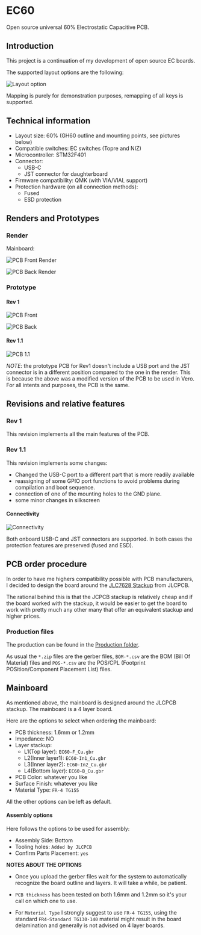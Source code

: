 # EC60

Open source universal 60% Electrostatic Capacitive PCB.

## Introduction

This project is a continuation of my development of open source EC boards.

The supported layout options are the following:

![Layout option](/Assets/Layout_option.png)

Mapping is purely for demonstration purposes, remapping of all keys is supported.
## Technical information

- Layout size: 60% (GH60 outline and mounting points, see pictures below)
- Compatible switches: EC switches (Topre and NIZ)
- Microcontroller: STM32F401
- Connector:
    * USB-C
    * JST connector for daughterboard
- Firmware compatibility: QMK (with VIA/VIAL support)
- Protection hardware (on all connection methods):
  * Fused
  * ESD protection

## Renders and Prototypes

### Render

Mainboard:

![PCB Front Render](/Assets/PCB_render_front.png)

![PCB Back Render](/Assets/PCB_render_back.png)

### Prototype

#### Rev 1
![PCB Front](/Assets/PCB_front.png)

![PCB Back](/Assets/PCB_back.png)

#### Rev 1.1
![PCB 1.1](/Assets/PCB_1_1.png)

*NOTE*: the prototype PCB for Rev1 doesn't include a USB port and the JST connector is in a different position compared to the one in the render. This is because the above was a modified version of the PCB to be used in Vero. For all intents and purposes, the PCB is the same.

## Revisions and relative features

### Rev 1

This revision implements all the main features of the PCB.

### Rev 1.1

This revision implements some changes:

- Changed the USB-C port to a different part that is more readily available
- reassigning of some GPIO port functions to avoid problems during compilation and boot sequence.
- connection of one of the mounting holes to the GND plane.
- some minor changes in silkscreen

#### Connectivity

![Connectivity](/Assets/Connectivity.png)

Both onboard USB-C and JST connectors are supported. In both cases the protection features are preserved (fused and ESD).

## PCB order procedure

In order to have me highers compatibility possible with PCB manufacturers, I decided to design the board around the [JLC7628 Stackup](https://cart.jlcpcb.com/impedance#:~:text=4%2DLayer%20Impedance%20Control%20Stackup) from JLCPCB.

The rational behind this is that the JCPCB stackup is relatively cheap and if the board worked with the stackup, it would be easier to get the board to work with pretty much any other many that offer an equivalent stackup and higher prices.

### Production files

The production can be found in the [Production folder](/Production).

As usual the `*.zip` files are the gerber files, `BOM-*.csv` are the BOM (Bill Of Material) files and `POS-*.csv` are the POS/CPL (Footprint POSition/Component Placement List) files.

## Mainboard

As mentioned above, the mainboard is designed around the JLCPCB stackup. The mainboard is a 4 layer board.

Here are the options to select when ordering the mainboard:

- PCB thickness: 1.6mm or 1.2mm
- Impedance: NO
- Layer stackup:
  - L1(Top layer): `EC60-F_Cu.gbr`
  - L2(Inner layer1): `EC60-In1_Cu.gbr`
  - L3(Inner layer2): `EC60-In2_Cu.gbr`
  - L4(Bottom layer): `EC60-B_Cu.gbr`
- PCB Color: whatever you like
- Surface Finish: whatever you like
- Material Type: `FR-4 TG155`

All the other options can be left as default.

#### Assembly options

Here follows the options to be used for assembly:
- Assembly Side: Bottom
- Tooling holes: `Added by JLCPCB`
- Confirm Parts Placement: `yes`

**NOTES ABOUT THE OPTIONS**

- Once you upload the gerber files wait for the system to automatically recognize the board outline and layers. It will take a while, be patient.

- `PCB thickness` has been tested on both 1.6mm and 1.2mm so it's your call on which one to use.

- For `Material Type` I strongly suggest to use `FR-4 TG155`, using the standard `FR4-Standard TG130-140` material might result in the board delamination and generally is not advised on 4 layer boards.
